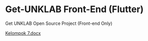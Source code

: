 # Get-UNKLAB Front-End (Flutter)
Get UNKLAB Open Source Project (Front-end Only)

[Kelompok 7.docx](https://github.com/Ascendanc3/Get-UNKLAB/files/8683640/Kelompok.7.docx)
